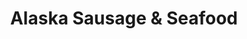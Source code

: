 ---
title: "Alaska Sausage & Seafood"
url: /anchorage/alaska-sausage-und-seafood/
shop: Metzgerei
---